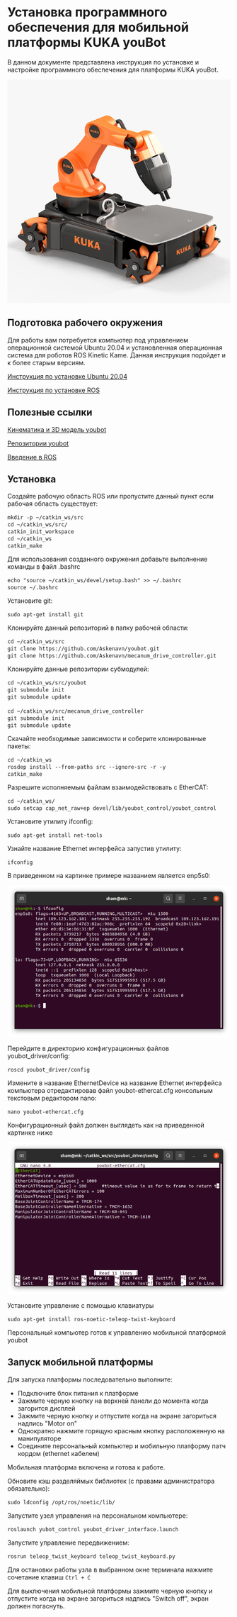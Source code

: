 # Установка программного обеспечения для мобильной платформы KUKA youBot

В данном документе представлена инструкция по установке и настройке программного обеспечения для платформы KUKA youBot.

![youbot](./.img/youbot.jpg)

## Подготовка рабочего окружения

Для работы вам потребуется компьютер под управлением операционной системой Ubuntu 20.04 и установленная операционная система для роботов ROS Kinetic Kame. Данная инструкция подойдет и к более старым версиям.

[Инструкция по установке Ubuntu 20.04](https://losst.ru/ustanovka-ubuntu-20-04)

[Инструкция по установке ROS](http://wiki.ros.org/noetic/Installation/Ubuntu)

## Полезные ссылки

[Кинематика и 3D модель youbot](http://www.youbot-store.com/developers/kuka-youbot-kinematics-dynamics-and-3d-model-81)

[Репозитории youbot](https://github.com/youbot)

[Введение в ROS](https://github.com/shamoleg/course)



## Установка

Создайте рабочую область ROS или пропустите данный пункт если рабочая область существует:

```console
mkdir -p ~/catkin_ws/src
cd ~/catkin_ws/src/
catkin_init_workspace
cd ~/catkin_ws
catkin_make
```

Для использования созданного окружения добавьте выполнение команды в файл .bashrc

```console
echo "source ~/catkin_ws/devel/setup.bash" >> ~/.bashrc
source ~/.bashrc
```

Установите git:

```console
sudo apt-get install git
```

Клонируйте данный репозиторий в папку рабочей области:

```console
cd ~/catkin_ws/src
git clone https://github.com/Askenavn/youbot.git
git clone https://github.com/Askenavn/mecanum_drive_controller.git
```

Клонируйте данные репозитории субмодулей:

```console
cd ~/catkin_ws/src/youbot
git submodule init
git submodule update

cd ~/catkin_ws/src/mecanum_drive_controller
git submodule init
git submodule update
```

Скачайте необходимые зависимости и соберите клонированные пакеты:

```console
cd ~/catkin_ws
rosdep install --from-paths src --ignore-src -r -y
catkin_make
```

Разрешите исполняемым файлам взаимодействовать с EtherCAT:

```console
cd ~/catkin_ws/
sudo setcap cap_net_raw+ep devel/lib/youbot_control/youbot_control
```

Установите утилиту ifconfig:

```console
sudo apt-get install net-tools
```

Узнайте название Ethernet интерфейса запустив утилиту:

```console
ifconfig
```

В приведенном на картинке примере названием является enp5s0:

![ifconfig](./.img/ifconfig.png)

Перейдите в директорию конфигурационных файлов youbot_driver/config:

```console
roscd youbot_driver/config 
```

Измените в название EthernetDevice на название Ethernet интерфейса компьютера отредактировав файл youbot-ethercat.cfg консольным текстовым редактором nano:

```console
nano youbot-ethercat.cfg
```

Конфигурационный файл должен выглядеть как на приведенной картинке ниже

![eth](./.img/eth.png)

Установите управление с помощью клавиатуры
```console
sudo apt-get install ros-noetic-teleop-twist-keyboard
```

Персональный компьютер готов к управлению мобильной платформой youbot

## Запуск мобильной платформы

Для запуска платформы последовательно выполните:
- Подключите блок питания к платформе
- Зажмите черную кнопку на верхней панели до момента когда загорится дисплей
- Зажмите черную кнопку и отпустите когда на экране загориться надпись "Motor on"
- Однократно нажмите горящую красным кнопку расположенную на манипуляторе
- Соедините персональный компьютер и мобильную платформу патч кордом (ethernet кабелем)

Мобильная платформа включена и готова к работе.

Обновите кэш разделяймых библиотек (с правами администратора обязательно):
```console
sudo ldconfig /opt/ros/noetic/lib/
```

Запустите yзел управления на персональном компьютере:
```console
roslaunch yubot_control youbot_driver_interface.launch
```

Запустите управление передвижением:
```console
rosrun teleop_twist_keyboard teleop_twist_keyboard.py
```

Для остановки работы узла в выбранном окне терминала нажмите сочетание клавиш  `Ctrl + C`

Для выключения мобильной платформы зажмите черную кнопку и отпустите когда на экране загориться надпись "Switch off", экран должен погаснуть.

